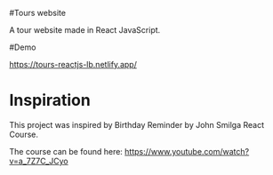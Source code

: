 #Tours website

A tour website made in React JavaScript.

#Demo 

https://tours-reactjs-lb.netlify.app/

# Inspiration

This project was inspired by Birthday Reminder by John Smilga React Course.

The course can be found here: https://www.youtube.com/watch?v=a_7Z7C_JCyo

